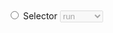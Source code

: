 
<div id="L_Executor" style="display:none;float:right; position: relative">
            >>Executing: "Line_Executor"
            <br>
                <textarea name="notes" id="notes" cols="40" rows="5"></textarea></div>
                

<div id="CMD" style="display:none">
            >>Executing: "CMD"
            <br>
                <textarea name="notes" id="notes" cols="40" rows="10"></textarea>
            </div><right>


<div id="rightdiv" name="rightdiv">
    <div id="Search" style="display:none; position: right;">
            >>Executing: "Search"
            <br>
            <div id="ui">
                <script async src="https://cse.google.com/cse.js?cx=0eb6813cf8eaae787">
                </script>
                <link href="gcse.css">
                <div class="gcse-search"></div>
            </div>
            </div></right>
        

<input type="radio" name="type" value="customurl" onclick="document.getElementById('sel').removeAttribute('disabled')">
            Selector
        <select id="sel" name="charstype" disabled>
              <option>run</option>
              <option>execute</option>
        </select>
